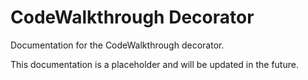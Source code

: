 # CodeWalkthrough Decorator

Documentation for the CodeWalkthrough decorator.

This documentation is a placeholder and will be updated in the future.
